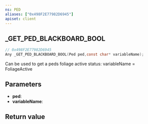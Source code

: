 ```yaml
---
ns: PED
aliases: ["0x498F2E77982D6945"]
apiset: client
---
```

## _GET_PED_BLACKBOARD_BOOL

```c
// 0x498F2E77982D6945
Any _GET_PED_BLACKBOARD_BOOL(Ped ped,const char* variableName);
```

Can be used to get a peds foliage active status: variableName = FoliageActive

## Parameters
* **ped**:
* **variableName**:

## Return value